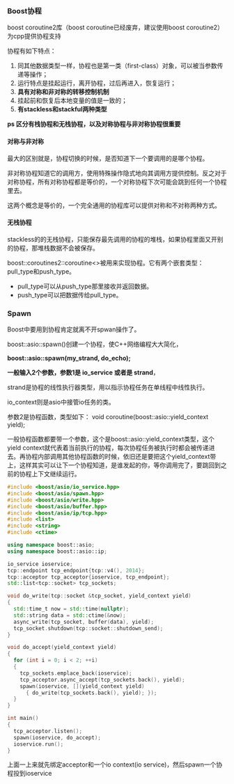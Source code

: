### Boost协程

 boost coroutine2库（boost coroutine已经废弃，建议使用boost coroutine2）为cpp提供协程支持 



协程有如下特点：

1. 同其他数据类型一样，协程也是第一类（first-class）对象，可以被当参数传递等操作；
2. 运行特点是挂起运行，离开协程，过后再进入，恢复运行；
3. **具有对称和非对称的转移控制机制**
4. 挂起前和恢复后本地变量的值是一致的；
5. **有stackless和stackful两种类型**

**ps 区分有栈协程和无栈协程，以及对称协程与非对称协程很重要**



#### 对称与非对称

最大的区别就是，协程切换的时候，是否知道下一个要调用的是哪个协程。

非对称协程知道它的调用方，使用特殊操作隐式地向其调用方提供控制。反之对于对称协程，所有对称协程都是等价的，一个对称协程下次可能会跳到任何一个协程里去。

 这两个概念是等价的，一个完全通用的协程库可以提供对称和不对称两种方式。 



#### 无栈协程

stackless的的无栈协程，只能保存最先调用的协程的堆栈，如果协程里面又开别的协程，那堆栈数据不会被保存。



 boost::coroutines2::coroutine<>被用来实现协程。它有两个嵌套类型：pull_type和push_type。

- pull_type可以从push_type那里接收并返回数据。
- push_type可以把数据传给pull_type。 



### Spawn

Boost中要用到协程肯定就离不开spwan操作了。

boost::asio::spawn()创建一个协程，使C++网络编程大大简化，

**boost::asio::spawn(my_strand, do_echo);**

**一般输入2个参数，参数1是 io_service 或者是 strand**，

strand是协程的线性执行器类型，用以指示协程任务在单线程中线性执行。

io_context则是asio中接管io任务的类。



参数2是协程函数，类型如下：
void coroutine(boost::asio::yield_context yield);

一般协程函数都要带一个参数，这个是boost::asio::yield_context类型，这个yield context就代表着当前执行的协程，每次协程任务被执行时都会被传递进去。再协程内部调用其他协程函数的时候，依旧还是要把这个yield_context带上，这样其实可以让下一个协程知道，是谁发起的你，等你调用完了，要跳回到之前的协程上下文继续运行。



```cpp
#include <boost/asio/io_service.hpp>
#include <boost/asio/spawn.hpp>
#include <boost/asio/write.hpp>
#include <boost/asio/buffer.hpp>
#include <boost/asio/ip/tcp.hpp>
#include <list>
#include <string>
#include <ctime>

using namespace boost::asio;
using namespace boost::asio::ip;

io_service ioservice;
tcp::endpoint tcp_endpoint{tcp::v4(), 2014};
tcp::acceptor tcp_acceptor{ioservice, tcp_endpoint};
std::list<tcp::socket> tcp_sockets;

void do_write(tcp::socket &tcp_socket, yield_context yield)
{
  std::time_t now = std::time(nullptr);
  std::string data = std::ctime(&now);
  async_write(tcp_socket, buffer(data), yield);
  tcp_socket.shutdown(tcp::socket::shutdown_send);
}

void do_accept(yield_context yield)
{
  for (int i = 0; i < 2; ++i)
  {
    tcp_sockets.emplace_back(ioservice);
    tcp_acceptor.async_accept(tcp_sockets.back(), yield);
    spawn(ioservice, [](yield_context yield)
      { do_write(tcp_sockets.back(), yield); });
  }
}

int main()
{
  tcp_acceptor.listen();
  spawn(ioservice, do_accept);
  ioservice.run();
}
```



上面一上来就先绑定acceptor和一个io context(io service)，然后spawn一个协程投到ioservice